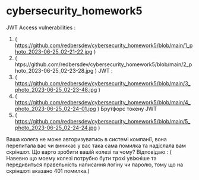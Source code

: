 # cybersecurity_homework5
JWT
Access vulnerabilities : 
1) ( https://github.com/redbersdev/cybersecurity_homework5/blob/main/1_photo_2023-06-25_02-21-22.jpg  )
2) ( htps://github.com/redbersdev/cybersecurity_homework5/blob/main/2_photo_2023-06-25_02-23-28.jpg  )
JWT :
1) ( https://github.com/redbersdev/cybersecurity_homework5/blob/main/3_photo_2023-06-25_02-23-48.jpg )
2) ( https://github.com/redbersdev/cybersecurity_homework5/blob/main/4_photo_2023-06-25_02-24-01.jpg )
Брутфорс токену JWT
1) ( https://github.com/redbersdev/cybersecurity_homework5/blob/main/5_photo_2023-06-25_02-24-24.jpg )

Ваша колега не може авторизуватись в системі компанії, вона перепитала вас чи виникає у вас така сама помилка та надіслала вам скріншот. Що варто зробити вашій колезі та чому? 
 Відповідаю : ( Навевно що моему колезі потрубно бути трохі увіжніше та передивиться правельність написання логіну чи паролю, тому що на скріншоті вказано 401 помилка.) 
